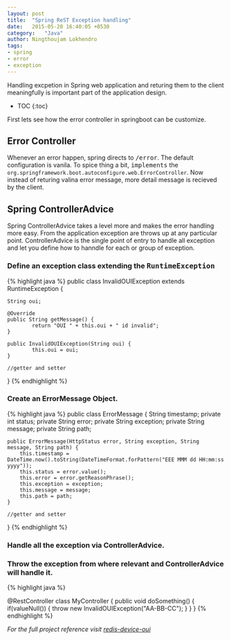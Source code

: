```yaml
---
layout: post
title:  "Spring ReST Exception handling"
date:   2015-05-20 16:40:05 +0530
category:	"Java"
author:	Ningthoujam Lokhendro
tags:
- spring
- error
- exception
---
```


Handling excpetion in Spring web application and returing them to the client meaningfully is important part of the application design.

* TOC
{:toc}

First lets see how the error controller in springboot can be customize.

## Error Controller
Whenever an error happen, spring directs to <kbd>/error</kbd>. The default configuration is vanila. To spice thing a bit, <kbd>implements</kbd> the `org.springframework.boot.autoconfigure.web.ErrorController`. Now instead of returing valina error message, more detail message is recieved by the client.

<code data-gist-id="ningthoujam-lokhendro/5e700af14326ff08ee9bb30c6640f344" data-gist-line="23-58"></code>
<!--<script src="https://gist.github.com/ningthoujam-lokhendro/5e700af14326ff08ee9bb30c6640f344.js"></script>-->

## Spring ControllerAdvice
Spring ControllerAdvice takes a level more and makes the error handling more easy. From the application exception are throws up at any particular point. ControllerAdvice is the single point of entry to handle all exception and let you define how to hanndle for each or group of exception.

### Define an exception class extending the <kbd>RuntimeException</kbd>
{% highlight java %}
public class InvalidOUIException extends RuntimeException {

    String oui;

    @Override
    public String getMessage() {
            return "OUI " + this.oui + " id invalid";
    }

    public InvalidOUIException(String oui) {
            this.oui = oui;
    }

    //getter and setter
}
{% endhighlight %}

### Create an ErrorMessage Object.
{% highlight java %}
public class ErrorMessage {
	String timestamp;
	private int status;
	private String error;
	private String exception;
	private String message;
	private String path;

	public ErrorMessage(HttpStatus error, String exception, String message, String path) {
		this.timestamp = DateTime.now().toString(DateTimeFormat.forPattern("EEE MMM dd HH:mm:ss yyyy"));
		this.status = error.value();
		this.error = error.getReasonPhrase();
		this.exception = exception;
		this.message = message;
		this.path = path;
	}

	//getter and setter
}
{% endhighlight %}

### Handle all the exception via ControllerAdvice.
<script src="https://gist-it.appspot.com/github/ningthoujam-lokhendro/DeviceDetail/blob/master/redis-device-oui/src/main/java/com/ningzeta/deviceOUI/controller/ExceptionProcessor.java?footer=minimal&slice=20:0"></script>

### Throw the exception from where relevant and ControllerAdvice will handle it.

{% highlight java %}

@RestController
class MyController {
	public void doSomething() {
		if(valueNull()) {
			throw new InvalidOUIException("AA-BB-CC");
		}
	}
}
{% endhighlight %}

<i class="glyphicon glyphicon-apple" /> For the full project reference visit [redis-device-oui][redis-device-oui]

[redis-device-oui]: https://github.com/ningthoujam-lokhendro/DeviceDetail/blob/master/
